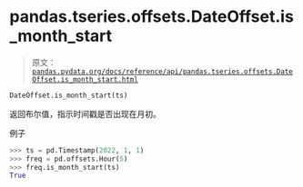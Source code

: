 # pandas.tseries.offsets.DateOffset.is_month_start

> 原文：[`pandas.pydata.org/docs/reference/api/pandas.tseries.offsets.DateOffset.is_month_start.html`](https://pandas.pydata.org/docs/reference/api/pandas.tseries.offsets.DateOffset.is_month_start.html)

```py
DateOffset.is_month_start(ts)
```

返回布尔值，指示时间戳是否出现在月初。

例子

```py
>>> ts = pd.Timestamp(2022, 1, 1)
>>> freq = pd.offsets.Hour(5)
>>> freq.is_month_start(ts)
True 
```
